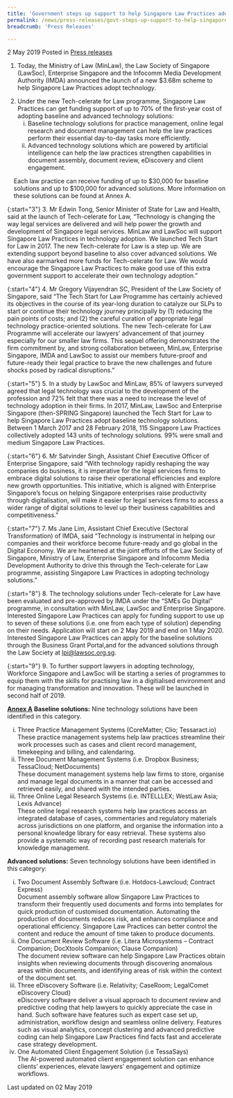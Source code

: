 ```yaml
---
title: 'Government steps up support to help Singapore Law Practices adopt technology'
permalink: /news/press-releases/govt-steps-up-support-to-help-singapore-law-practices-adopt-tech/
breadcrumb: 'Press Releases'

---
```



2 May 2019 Posted in [Press releases](/news/press-releases)

1. Today, the Ministry of Law (MinLaw), the Law Society of Singapore (LawSoc), Enterprise Singapore and the Infocomm Media Development Authority (IMDA) announced the launch of a new $3.68m scheme to help Singapore Law Practices adopt technology.

<ol start="2">
<li>  Under the new Tech-celerate for Law programme, Singapore Law Practices can get funding support of up to 70% of the first-year cost of adopting baseline and advanced technology solutions:

<ol style="list-style-type: lower-roman">
<li>Baseline technology solutions for practice management, online legal research and document management can help the law practices perform their essential day-to-day tasks more efficiently. </li>
<li>Advanced technology solutions which are powered by artificial intelligence can help the law practices strengthen capabilities in document assembly, document review, eDiscovery and client engagement. </li>
</ol>

</li>
</ol>

<p style="margin-left:15px;">Each law practice can receive funding of up to $30,000 for baseline solutions and up to $100,000 for advanced solutions. More information on these solutions can be found at Annex A. </p>

{:start="3"}
3. Mr Edwin Tong, Senior Minister of State for Law and Health, said at the launch of Tech-celerate for Law, “Technology is changing the way legal services are delivered and will help power the growth and development of Singapore legal services. MinLaw and LawSoc will support Singapore Law Practices in technology adoption. We launched Tech Start for Law in 2017. The new Tech-celerate for Law is a step up. We are extending support beyond baseline to also cover advanced solutions. We have also earmarked more funds for Tech-celerate for Law. We would encourage the Singapore Law Practices to make good use of this extra government support to accelerate their own technology adoption.”

 
{:start="4"}
4. Mr Gregory Vijayendran SC, President of the Law Society of Singapore, said “The Tech Start for Law Programme has certainly achieved its objectives in the course of its year-long duration to catalyze our SLPs to start or continue their technology journey principally by (1) reducing the pain points of costs; and (2) the careful curation of appropriate legal technology practice-oriented solutions. The new Tech-celerate for Law Programme will accelerate our lawyers’ advancement of that journey especially for our smaller law firms. This sequel offering demonstrates the firm commitment by, and strong collaboration between, MinLaw, Enterprise Singapore, IMDA and LawSoc to assist our members future-proof and future-ready their legal practice to brave the new challenges and future shocks posed by radical disruptions.”

 
{:start="5"}
5. In a study by LawSoc and MinLaw, 85% of lawyers surveyed agreed that legal technology was crucial to the development of the profession and 72% felt that there was a need to increase the level of technology adoption in their firms. In 2017, MinLaw, LawSoc and Enterprise Singapore (then-SPRING Singapore) launched the Tech Start for Law to help Singapore Law Practices adopt baseline technology solutions. Between 1 March 2017 and 28 February 2018, 115 Singapore Law Practices collectively adopted 143 units of technology solutions. 99% were small and medium Singapore Law Practices.

 
{:start="6"}
6. Mr Satvinder Singh, Assistant Chief Executive Officer of Enterprise Singapore, said “With technology rapidly reshaping the way companies do business, it is imperative for the legal services firms to embrace digital solutions to raise their operational efficiencies and explore new growth opportunities. This initiative, which is aligned with Enterprise Singapore’s focus on helping Singapore enterprises raise productivity through digitalisation, will make it easier for legal services firms to access a wider range of digital solutions to level up their business capabilities and competitiveness.”

 
{:start="7"}
7. Ms Jane Lim, Assistant Chief Executive (Sectoral Transformation) of IMDA, said “Technology is instrumental in helping our companies and their workforce become future-ready and go global in the Digital Economy. We are heartened at the joint efforts of the Law Society of Singapore, Ministry of Law, Enterprise Singapore and Infocomm Media Development Authority to drive this through the Tech-celerate for Law programme, assisting Singapore Law Practices in adopting technology solutions.”

 
{:start="8"}
8. The technology solutions under Tech-celerate for Law have been evaluated and pre-approved by IMDA under the “SMEs Go Digital” programme, in consultation with MinLaw, LawSoc and Enterprise Singapore. Interested Singapore Law Practices can apply for funding support to use up to seven of these solutions (i.e. one from each type of solution) depending on their needs. Application will start on 2 May 2019 and end on 1 May 2020. Interested Singapore Law Practices can apply for the baseline solutions through the Business Grant Portal,and for the advanced solutions through the Law Society at <lpi@lawsoc.org.sg>.

 
{:start="9"}
9. To further support lawyers in adopting technology, Workforce Singapore and LawSoc will be starting a series of programmes to equip them with the skills for practising law in a digitialised environment and for managing transformation and innovation. These will be launched in second half of 2019.

**<u>Annex A</u>**
**Baseline solutions:** Nine technology solutions have been identified in this category.

<ol style="list-style-type: lower-roman">
<li>Three Practice Management Systems (CoreMatter; Clio; Tessaract.io) </li>
These practice management systems help law practices streamline their work processes such as cases and client record management, timekeeping and billing, and calendaring.

 

<li>Three Document Management Systems (i.e. Dropbox Business; TessaCloud; NetDocuments) </li>
These document management systems help law firms to store, organise and manage legal documents in a manner that can be accessed and retrieved easily, and shared with the intended parties.

 

<li>Three Online Legal Research Systems (i.e. INTELLLEX; WestLaw Asia; Lexis Advance) </li>
These online legal research systems help law practices access an integrated database of cases, commentaries and regulatory materials across jurisdictions on one platform, and organise the information into a personal knowledge library for easy retrieval. These systems also provide a systematic way of recording past research materials for knowledge management.
</ol>

**Advanced solutions:** Seven technology solutions have been identified in this category:
<ol style="list-style-type: lower-roman">

<li>Two Document Assembly Software (i.e. Hotdocs-Lawcloud; Contract Express) </li>
Document assembly software allow Singapore Law Practices to transform their frequently used documents and forms into templates for quick production of customised documentation. Automating the production of documents reduces risk, and enhances compliance and operational efficiency. Singapore Law Practices can better control the content and reduce the amount of time taken to produce documents.

 

<li>One Document Review Software (i.e. Litera Microsystems – Contract Companion; DocXtools Companion; Clause Companion) </li>
The document review software can help Singapore Law Practices obtain insights when reviewing documents through discovering anomalous areas within documents, and identifying areas of risk within the context of the document set.

<li>Three eDiscovery Software (i.e. Relativity; CaseRoom; LegalComet eDiscovery Cloud) </li>
eDiscovery software deliver a visual approach to document review and predictive coding that help lawyers to quickly appreciate the case in hand. Such software have features such as expert case set up, administration, workflow design and seamless online delivery. Features such as visual analytics, concept clustering and advanced predictive coding can help Singapore Law Practices find facts fast and accelerate case strategy development.

<li>One Automated Client Engagement Solution (i.e TessaSays) </li>
The AI-powered automated client engagement solution can enhance clients’ experiences, elevate lawyers’ engagement and optimize workflows.


</ol>


<p class="right-side-updated">Last updated on 02 May 2019</p>
